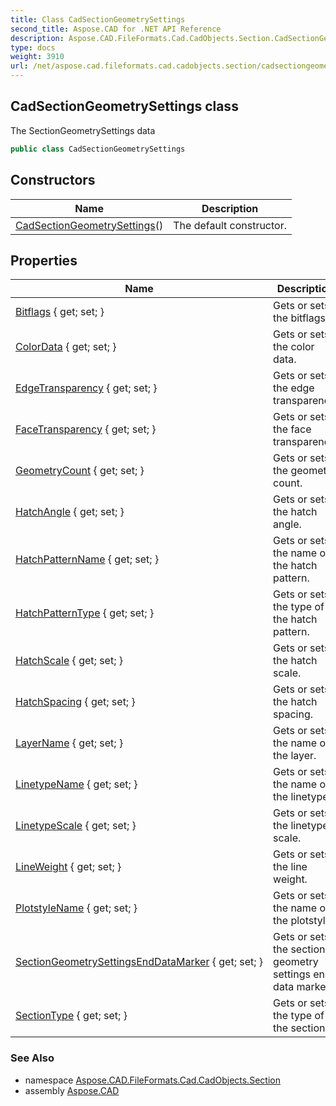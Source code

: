 ```yaml
---
title: Class CadSectionGeometrySettings
second_title: Aspose.CAD for .NET API Reference
description: Aspose.CAD.FileFormats.Cad.CadObjects.Section.CadSectionGeometrySettings class. The SectionGeometrySettings data
type: docs
weight: 3910
url: /net/aspose.cad.fileformats.cad.cadobjects.section/cadsectiongeometrysettings/
---
```

## CadSectionGeometrySettings class

The SectionGeometrySettings data

```csharp
public class CadSectionGeometrySettings
```

## Constructors

| Name | Description |
| --- | --- |
| [CadSectionGeometrySettings](cadsectiongeometrysettings/)() | The default constructor. |

## Properties

| Name | Description |
| --- | --- |
| [Bitflags](../../aspose.cad.fileformats.cad.cadobjects.section/cadsectiongeometrysettings/bitflags/) { get; set; } | Gets or sets the bitflags. |
| [ColorData](../../aspose.cad.fileformats.cad.cadobjects.section/cadsectiongeometrysettings/colordata/) { get; set; } | Gets or sets the color data. |
| [EdgeTransparency](../../aspose.cad.fileformats.cad.cadobjects.section/cadsectiongeometrysettings/edgetransparency/) { get; set; } | Gets or sets the edge transparency. |
| [FaceTransparency](../../aspose.cad.fileformats.cad.cadobjects.section/cadsectiongeometrysettings/facetransparency/) { get; set; } | Gets or sets the face transparency. |
| [GeometryCount](../../aspose.cad.fileformats.cad.cadobjects.section/cadsectiongeometrysettings/geometrycount/) { get; set; } | Gets or sets the geometry count. |
| [HatchAngle](../../aspose.cad.fileformats.cad.cadobjects.section/cadsectiongeometrysettings/hatchangle/) { get; set; } | Gets or sets the hatch angle. |
| [HatchPatternName](../../aspose.cad.fileformats.cad.cadobjects.section/cadsectiongeometrysettings/hatchpatternname/) { get; set; } | Gets or sets the name of the hatch pattern. |
| [HatchPatternType](../../aspose.cad.fileformats.cad.cadobjects.section/cadsectiongeometrysettings/hatchpatterntype/) { get; set; } | Gets or sets the type of the hatch pattern. |
| [HatchScale](../../aspose.cad.fileformats.cad.cadobjects.section/cadsectiongeometrysettings/hatchscale/) { get; set; } | Gets or sets the hatch scale. |
| [HatchSpacing](../../aspose.cad.fileformats.cad.cadobjects.section/cadsectiongeometrysettings/hatchspacing/) { get; set; } | Gets or sets the hatch spacing. |
| [LayerName](../../aspose.cad.fileformats.cad.cadobjects.section/cadsectiongeometrysettings/layername/) { get; set; } | Gets or sets the name of the layer. |
| [LinetypeName](../../aspose.cad.fileformats.cad.cadobjects.section/cadsectiongeometrysettings/linetypename/) { get; set; } | Gets or sets the name of the linetype. |
| [LinetypeScale](../../aspose.cad.fileformats.cad.cadobjects.section/cadsectiongeometrysettings/linetypescale/) { get; set; } | Gets or sets the linetype scale. |
| [LineWeight](../../aspose.cad.fileformats.cad.cadobjects.section/cadsectiongeometrysettings/lineweight/) { get; set; } | Gets or sets the line weight. |
| [PlotstyleName](../../aspose.cad.fileformats.cad.cadobjects.section/cadsectiongeometrysettings/plotstylename/) { get; set; } | Gets or sets the name of the plotstyle. |
| [SectionGeometrySettingsEndDataMarker](../../aspose.cad.fileformats.cad.cadobjects.section/cadsectiongeometrysettings/sectiongeometrysettingsenddatamarker/) { get; set; } | Gets or sets the section geometry settings end data marker. |
| [SectionType](../../aspose.cad.fileformats.cad.cadobjects.section/cadsectiongeometrysettings/sectiontype/) { get; set; } | Gets or sets the type of the section. |

### See Also

* namespace [Aspose.CAD.FileFormats.Cad.CadObjects.Section](../../aspose.cad.fileformats.cad.cadobjects.section/)
* assembly [Aspose.CAD](../../)


